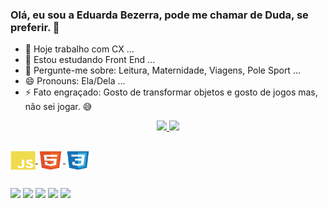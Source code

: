 ### Olá, eu sou a Eduarda Bezerra, pode me chamar de Duda, se preferir. 👋

- 🔭 Hoje trabalho com CX ...
- 🌱 Estou estudando Front End ...
- 💬 Pergunte-me sobre: Leitura, Maternidade, Viagens, Pole Sport ...
- 😄 Pronouns: Ela/Dela ...
- ⚡ Fato engraçado: Gosto de transformar objetos e gosto de jogos mas, não sei jogar. 😅

<div align="center">
  <a href="https://github.com/eduardamandara">
  <img height="140em" src="https://github-readme-stats.vercel.app/api?username=eduardamandara&show_icons=true&theme=synthwave&include_all_commits=true&count_private=true"/>
  <img height="140em" src="https://github-readme-stats.vercel.app/api/top-langs/?username=eduardamandara&layout=compact&langs_count=7&theme=synthwave"/>
</div>

##
  
<div>
<img align="center" alt="Duda-Js" height="30" width="40" src="https://raw.githubusercontent.com/devicons/devicon/master/icons/javascript/javascript-plain.svg">
  <img align="center" alt="Duda-HTML" height="30" width="40" src="https://raw.githubusercontent.com/devicons/devicon/master/icons/html5/html5-original.svg">
  <img align="center" alt="Duda-CSS" height="30" width="40" src="https://raw.githubusercontent.com/devicons/devicon/master/icons/css3/css3-original.svg">
</div>
  
##

<div>  
  <a href="https://www.linkedin.com/in/eduardabezerra/" target="_blank"><img src="https://img.shields.io/badge/-LinkedIn-%230077B5?style=for-the-badge&logo=linkedin&logoColor=white" target="_blank"></a> 
    <a href = "mailto:eduardaf.bezerra@outlook.com"><img src="https://img.shields.io/badge/Microsoft_Outlook-0078D4?style=for-the-badge&logo=microsoft-outlook&logoColor=white" target="_blank"></a>  
  <a href="https://instagram.com/eduardamandara" target="_blank"><img src="https://img.shields.io/badge/-Instagram-%23E4405F?style=for-the-badge&logo=instagram&logoColor=white" target="_blank"></a>  
  <a href="https://telegram.com/eduardamandara" target="_blank"><img src="https://img.shields.io/badge/Telegram-2CA5E0?style=for-the-badge&logo=telegram&logoColor=white" target="_blank"></a>  
 <a href="https://discord.gg/#6191" target="_blank"><img src="https://img.shields.io/badge/Discord-7289DA?style=for-the-badge&logo=discord&logoColor=white" target="_blank"></a>   
</div>
